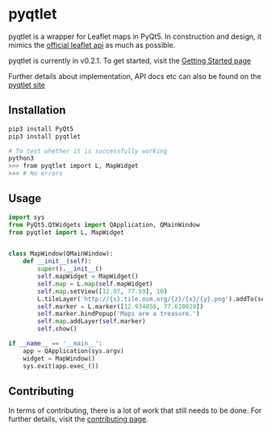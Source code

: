 # pyqtlet

pyqtlet is a wrapper for Leaflet maps in PyQt5. In construction and design, it mimics the [official leaflet api](http://leafletjs.com/reference-1.3.0.html) as much as possible.

pyqtlet is currently in v0.2.1. To get started, visit the [Getting Started page](http://pyqtlet.readthedocs.io/en/latest/getting-started.html)

Further details about implementation, API docs etc can also be found on the [pyqtlet site](http://pyqtlet.readthedocs.io/en/latest/index.html)

## Installation

``` bash
pip3 install PyQt5
pip3 install pyqtlet
```

``` bash
# To test whether it is successfully working
python3 
>>> from pyqtlet import L, MapWidget
>>> # No errors
```

## Usage

``` python
import sys
from PyQt5.QtWidgets import QApplication, QMainWindow
from pyqtlet import L, MapWidget


class MapWindow(QMainWindow):
    def __init__(self):
        super().__init__()
        self.mapWidget = MapWidget()
        self.map = L.map(self.mapWidget)
        self.map.setView([12.97, 77.59], 10)
        L.tileLayer('http://{s}.tile.osm.org/{z}/{x}/{y}.png').addTo(self.map)
        self.marker = L.marker([12.934056, 77.610029])
        self.marker.bindPopup('Maps are a treasure.')
        self.map.addLayer(self.marker)
        self.show()

if __name__ == '__main__':
    app = QApplication(sys.argv)
    widget = MapWindow()
    sys.exit(app.exec_())
```

## Contributing
In terms of contributing, there is a lot of work that still needs to be done. 
For further details, visit the [contributing page](http://pyqtlet.readthedocs.io/en/latest/contributing.html).
